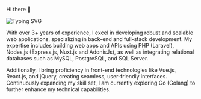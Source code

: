 Hi there 👋 

![Typing SVG](https://readme-typing-svg.demolab.com?font=Fira+Code&weight=100&size=15&duration=2500&pause=1000&color=FF8787&vCenter=true&width=435&lines=I'm+a+Full-Stack+Developer;I'm+a+Software+Developer;)

With over 3+ years of experience, I excel in developing robust and scalable web applications, specializing in back-end and full-stack development. My expertise includes building web apps and APIs using PHP (Laravel), Nodes.js (Express.js, Nuxt.js and AdonisJs), as well as integrating relational databases such as MySQL, PostgreSQL, and SQL Server. 

Additionally, I bring proficiency in front-end technologies like Vue.js, React.js, and jQuery, creating seamless, user-friendly interfaces. Continuously expanding my skill set, I am currently exploring Go (Golang) to further enhance my technical capabilities.

